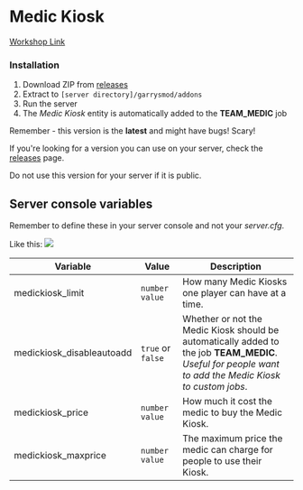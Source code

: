 # Medic Kiosk
[Workshop Link](http://steamcommunity.com/sharedfiles/filedetails/?id=771173724)
### Installation
1. Download ZIP from [releases](https://github.com/Leeous/medic-kiosk/releases)
2. Extract to `[server directory]/garrysmod/addons`
3. Run the server
4. The _Medic Kiosk_ entity is automatically added to the **TEAM_MEDIC** job

Remember - this version is the **latest** and might have bugs! Scary!

If you're looking for a version you can use on your server, check the [releases](https://github.com/Leeous/medic-kiosk/releases) page.

Do not use this version for your server if it is public.

## Server console variables

Remember to define these in your server console and not your _server.cfg_.

Like this:
![](http://i.imgur.com/Ad9mFLc.gif)

| Variable | Value | Description |
| --- | --- | --- |
| medickiosk_limit | `number value` | How many Medic Kiosks one player can have at a time. |
| medickiosk_disableautoadd | `true` or `false` | Whether or not the Medic Kiosk should be <br/> automatically added to the job **TEAM_MEDIC**. <br/>_Useful for people want to add the Medic Kiosk to custom jobs_.|
| medickiosk_price | `number value` | How much it cost the medic to buy the Medic Kiosk. |
| medickiosk_maxprice | `number value` | The maximum price the medic can charge for people to use their Kiosk. |
